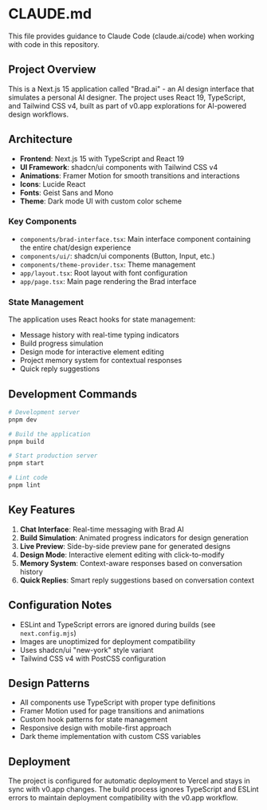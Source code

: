 # CLAUDE.md

This file provides guidance to Claude Code (claude.ai/code) when working with code in this repository.

## Project Overview

This is a Next.js 15 application called "Brad.ai" - an AI design interface that simulates a personal AI designer. The project uses React 19, TypeScript, and Tailwind CSS v4, built as part of v0.app explorations for AI-powered design workflows.

## Architecture

- **Frontend**: Next.js 15 with TypeScript and React 19
- **UI Framework**: shadcn/ui components with Tailwind CSS v4
- **Animations**: Framer Motion for smooth transitions and interactions
- **Icons**: Lucide React
- **Fonts**: Geist Sans and Mono
- **Theme**: Dark mode UI with custom color scheme

### Key Components

- `components/brad-interface.tsx`: Main interface component containing the entire chat/design experience
- `components/ui/`: shadcn/ui components (Button, Input, etc.)
- `components/theme-provider.tsx`: Theme management
- `app/layout.tsx`: Root layout with font configuration
- `app/page.tsx`: Main page rendering the Brad interface

### State Management

The application uses React hooks for state management:
- Message history with real-time typing indicators
- Build progress simulation
- Design mode for interactive element editing
- Project memory system for contextual responses
- Quick reply suggestions

## Development Commands

```bash
# Development server
pnpm dev

# Build the application
pnpm build

# Start production server
pnpm start

# Lint code
pnpm lint
```

## Key Features

1. **Chat Interface**: Real-time messaging with Brad AI
2. **Build Simulation**: Animated progress indicators for design generation
3. **Live Preview**: Side-by-side preview pane for generated designs
4. **Design Mode**: Interactive element editing with click-to-modify
5. **Memory System**: Context-aware responses based on conversation history
6. **Quick Replies**: Smart reply suggestions based on conversation context

## Configuration Notes

- ESLint and TypeScript errors are ignored during builds (see `next.config.mjs`)
- Images are unoptimized for deployment compatibility
- Uses shadcn/ui "new-york" style variant
- Tailwind CSS v4 with PostCSS configuration

## Design Patterns

- All components use TypeScript with proper type definitions
- Framer Motion used for page transitions and animations
- Custom hook patterns for state management
- Responsive design with mobile-first approach
- Dark theme implementation with custom CSS variables

## Deployment

The project is configured for automatic deployment to Vercel and stays in sync with v0.app changes. The build process ignores TypeScript and ESLint errors to maintain deployment compatibility with the v0.app workflow.